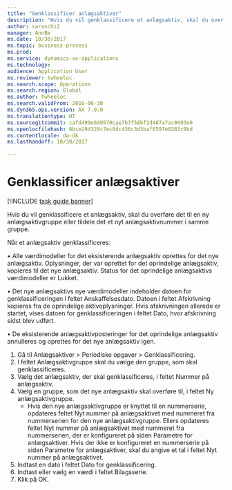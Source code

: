 ```yaml
--- 
title: "Genklassificer anlægsaktiver"
description: "Hvis du vil genklassificere et anlægsaktiv, skal du overføre det til en ny anlægsaktivgruppe eller tildele det et nyt anlægsaktivnummer i samme gruppe."
author: saraschi2
manager: AnnBe
ms.date: 10/30/2017
ms.topic: business-process
ms.prod: 
ms.service: dynamics-ax-applications
ms.technology: 
audience: Application User
ms.reviewer: twheeloc
ms.search.scope: Operations
ms.search.region: Global
ms.author: twheeloc
ms.search.validFrom: 2016-06-30
ms.dyn365.ops.version: AX 7.0.0
ms.translationtype: HT
ms.sourcegitcommit: cafd499e849570cae7b7f58bf2d487a7ac0093e6
ms.openlocfilehash: 6bce294329c7ec6dc436c3d3baf6597e0283c9bd
ms.contentlocale: da-dk
ms.lasthandoff: 10/30/2017

---
```

# <a name="reclassify-fixed-assets"></a>Genklassificer anlægsaktiver

[!INCLUDE [task guide banner](../../includes/task-guide-banner.md)]

Hvis du vil genklassificere et anlægsaktiv, skal du overføre det til en ny anlægsaktivgruppe eller tildele det et nyt anlægsaktivnummer i samme gruppe. 

Når et anlægsaktiv genklassificeres:

• Alle værdimodeller for det eksisterende anlægsaktiv oprettes for det nye anlægsaktiv. Oplysninger, der var oprettet for det oprindelige anlægsaktiv, kopieres til det nye anlægsaktiv. Status for det oprindelige anlægsaktivs værdimodeller er Lukket. 

• Det nye anlægsaktivs nye værdimodeller indeholder datoen for genklassificeringen i feltet Anskaffelsesdato. Datoen i feltet Afskrivning kopieres fra de oprindelige aktivoplysninger. Hvis afskrivningen allerede er startet, vises datoen for genklassificeringen i feltet Dato, hvor afskrivning sidst blev udført. 

• De eksisterende anlægsaktivposteringer for det oprindelige anlægsaktiv annulleres og oprettes for det nye anlægsaktiv igen.

1. Gå til Anlægsaktiver > Periodiske opgaver > Genklassificering.
2. I feltet Anlægsaktivgruppe skal du vælge den gruppe, som skal genklassificeres.
3. Vælg det anlægsaktiv, der skal genklassificeres, i feltet Nummer på anlægsaktiv.
4. Vælg en gruppe, som det nye anlægsaktiv skal overføre til, i feltet Ny anlægsaktivgruppe.
    * Hvis den nye anlægsaktivgruppe er knyttet til en nummerserie, opdateres feltet Nyt nummer på anlægsaktivet med nummeret fra nummerserien for den nye anlægsaktivgruppe. Ellers opdateres feltet Nyt nummer på anlægsaktivet med nummeret fra nummerserien, der er konfigureret på siden Parametre for anlægsaktiver. Hvis der ikke er konfigureret en nummerserie på siden Parametre for anlægsaktiver, skal du angive et tal i feltet Nyt nummer på anlægsaktivet.  
5. Indtast en dato i feltet Dato for genklassificering.
6. Indtast eller vælg en værdi i feltet Bilagsserie.
7. Klik på OK.



